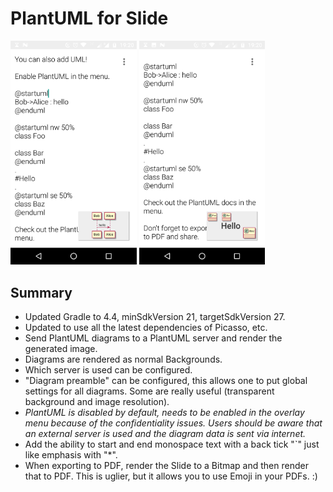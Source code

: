 # PlantUML for Slide

<div>
<img alt="PlantUML Demo 1" src="uml1.png" width="40%" />
<img alt="PlantUML Demo 2" src="uml2.png" width="40%" />
</div>

## Summary

* Updated Gradle to 4.4, minSdkVersion 21, targetSdkVersion 27.
* Updated to use all the latest dependencies of Picasso, etc.
* Send PlantUML diagrams to a PlantUML server and render the generated
  image.
* Diagrams are rendered as normal Backgrounds.
* Which server is used can be configured.
* "Diagram preamble" can be configured, this allows one to put global
  settings for all diagrams. Some are really useful (transparent
  background and image resolution).
* *PlantUML is disabled by default, needs to be enabled in the overlay
  menu because of the confidentiality issues. Users should be aware
  that an external server is used and the diagram data is sent via
  internet.*
* Add the ability to start and end monospace text with a back tick
  "`" just like emphasis with "*".
* When exporting to PDF, render the Slide to a Bitmap and then render
  that to PDF. This is uglier, but it allows you to use Emoji in your
  PDFs. :)
